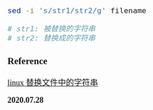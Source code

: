 <font size=4 face='楷体'>

```bash
sed -i 's/str1/str2/g' filename

# str1: 被替换的字符串
# str2: 替换成的字符串
```

### Reference

[linux 替换文件中的字符串](https://blog.csdn.net/weixin_34006468/article/details/93727267)

**2020.07.28**
